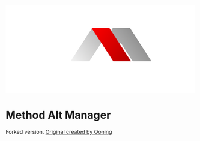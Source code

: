 ![](/Media/AltManager.png)
# Method Alt Manager

Forked version. [Original created by Qoning](https://wow.curseforge.com/projects/method-alt-manager)
